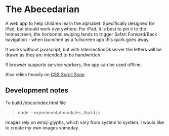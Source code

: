 # The Abecedarian

A web app to help children learn the alphabet. Specifically designed for iPad, but should work everywhere. For iPad, it is best to pin it to the homescreen, the horizontal swiping tends to trigger Safari Forward/Back navigation - when launched as a fullscreen app this quirk goes away.

It works without javascript, but with IntersectionObserver the letters will be drawn as they are intended to be handwritten.

If browser supports service workers, the app can be used offline.

Also relies heavily on [CSS Scroll Snap](https://www.w3.org/TR/css-scroll-snap-1/)

## Development notes

To build /docs/index.html file

> node --experimental-modules ./build.js

Images rely on emoji glyphs, which vary from system to system. I would like to create my own images someday.
